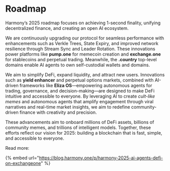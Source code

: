 # Roadmap

Harmony’s 2025 roadmap focuses on achieving 1-second finality, unifying decentralized finance, and creating an open AI ecosystem.

We are continuously upgrading our protocol for seamless performance with enhancements such as Verkle Trees, State Expiry, and improved network resilience through Stream Sync and Leader Rotation. These innovations power platforms like **pump.one** for memecoin creation and **exchange.one** for stablecoins and perpetual trading. Meanwhile, the **.country** top-level domains enable AI agents to own self-custodial wallets and domains.

We aim to simplify DeFi, expand liquidity, and attract new users. Innovations such as **yield enhancer** and perpetual options markets, combined with AI-driven frameworks like **Eliza OS**—empowering autonomous agents for trading, governance, and decision-making—are designed to make DeFi intuitive and accessible to everyone. By leveraging AI to create _cult-like memes_ and autonomous agents that amplify engagement through viral narratives and real-time market insights, we aim to redefine community-driven finance with creativity and precision.

These advancements aim to onboard millions of DeFi assets, billions of community memes, and trillions of intelligent models. Together, these efforts reflect our vision for 2025: building a blockchain that is fast, simple, and accessible to everyone.

Read more:

{% embed url="https://blog.harmony.one/p/harmony-2025-ai-agents-defi-on-exchangeone" %}

